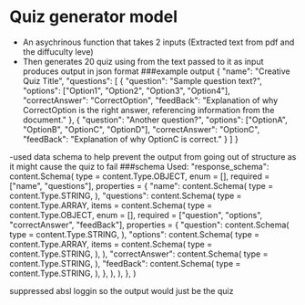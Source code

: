 # Quiz generator model 
- An asychrinous function that takes 2 inputs (Extracted text from pdf and the diffuculty leve)
- Then generates 20 quiz using from the text passed to it as input 
produces output in json format 
###example output
{
    "name": "Creative Quiz Title",
    "questions": [
        {
            "question": "Sample question text?",
            "options": ["Option1", "Option2", "Option3", "Option4"],
            "correctAnswer": "CorrectOption",
            "feedBack": "Explanation of why CorrectOption is the right answer, referencing information from the document."
        },
        {
            "question": "Another question?",
            "options": ["OptionA", "OptionB", "OptionC", "OptionD"],
            "correctAnswer": "OptionC",
            "feedBack": "Explanation of why OptionC is correct."
        }
    ]
}

-used data schema to help prevent the output from going out of structure as it might cause the quiz to fail
###schema Used:
"response_schema": content.Schema(
    type = content.Type.OBJECT,
    enum = [],
    required = ["name", "questions"],
    properties = {
      "name": content.Schema(
        type = content.Type.STRING,
      ),
      "questions": content.Schema(
        type = content.Type.ARRAY,
        items = content.Schema(
          type = content.Type.OBJECT,
          enum = [],
          required = ["question", "options", "correctAnswer", "feedBack"],
          properties = {
            "question": content.Schema(
              type = content.Type.STRING,
            ),
            "options": content.Schema(
              type = content.Type.ARRAY,
              items = content.Schema(
                type = content.Type.STRING,
              ),
            ),
            "correctAnswer": content.Schema(
              type = content.Type.STRING,
            ),
            "feedBack": content.Schema(
              type = content.Type.STRING,
            ),
          },
        ),
      ),
    },
  )

  suppressed absl loggin so the output would just be the quiz 
